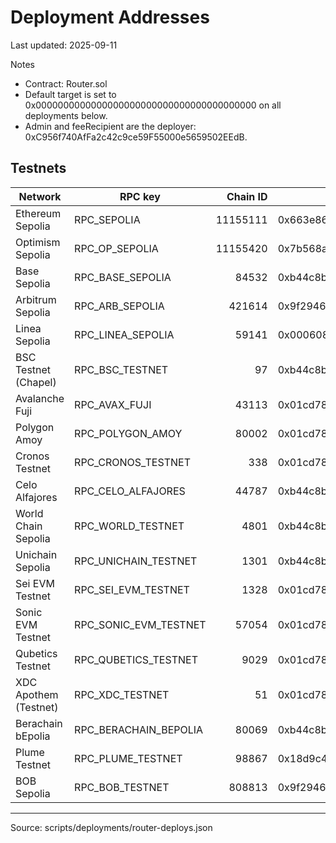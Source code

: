 # Deployment Addresses

Last updated: 2025-09-11

Notes
- Contract: Router.sol
- Default target is set to 0x0000000000000000000000000000000000000000 on all deployments below.
- Admin and feeRecipient are the deployer: 0xC956f740AfFa2c42c9ce59F55000e5659502EEdB.

## Testnets

| Network | RPC key | Chain ID | Contract Address | Deploy Tx |
|---|---|---:|---|---|
| Ethereum Sepolia | RPC_SEPOLIA | 11155111 | 0x663e869b03823bdbf00d737d113e29bd8b4f8bea | 0x88f4e61d695d551b5c97eb26a0a61d5fb409bc6737349d9d51da0cb454728e15 |
| Optimism Sepolia | RPC_OP_SEPOLIA | 11155420 | 0x7b568ae4cbe30d70d4ba299f0fb0615666690c2f | 0xcc7dc5d728cb7a686775524c512fde49858bcbb1f06ee96ff8d53e658b43aba4 |
| Base Sepolia | RPC_BASE_SEPOLIA | 84532 | 0xb44c8b340eaa0914d8dd2f1a74e198a6a1b5b5e8 | 0x69bead98e9cd6dc96e8db578ec86d1e0ef87e0b68d5fa7f21d01af6f6286c35e |
| Arbitrum Sepolia | RPC_ARB_SEPOLIA | 421614 | 0x9f2946af4bd855bbfbe112d2504615fb7d62da65 | 0x039e1db9ab12b7b2dd65328b89282062fb33d5910abb70198a2c32a06b73aebc |
| Linea Sepolia | RPC_LINEA_SEPOLIA | 59141 | 0x000608fb1617b05022c481bc1fd4030c82933c16 | 0x1430ffc57703a1a3863cb62bf326b936a1ce62939e43952c69ff3ccb190e93ea |
| BSC Testnet (Chapel) | RPC_BSC_TESTNET | 97 | 0xb44c8b340eaa0914d8dd2f1a74e198a6a1b5b5e8 | 0x5ae8f77a13c81c871475a874a9bc8a0256544b67383b0f821f62c142a67d8c3a |
| Avalanche Fuji | RPC_AVAX_FUJI | 43113 | 0x01cd78f96ce006017a7d14e942bdc06400f7aa00 | 0xeede5b48358b82787cb75a61e12528d7c4846750a598fe2bfdbb9d5768b99c5f |
| Polygon Amoy | RPC_POLYGON_AMOY | 80002 | 0x01cd78f96ce006017a7d14e942bdc06400f7aa00 | 0xfce93a72a60d8157afdd0b0cbd7564bfd14270e62610d84bcb22203c6c183e7b |
| Cronos Testnet | RPC_CRONOS_TESTNET | 338 | 0x01cd78f96ce006017a7d14e942bdc06400f7aa00 | 0xb80080333fc1543e53896b76a21da9dea612c9398667eb7198df52be2eaab595 |
| Celo Alfajores | RPC_CELO_ALFAJORES | 44787 | 0xb44c8b340eaa0914d8dd2f1a74e198a6a1b5b5e8 | 0x69cf4512042f904e17b32cd496b59994442bb44346987e021a7d2432e32ec2b4 |
| World Chain Sepolia | RPC_WORLD_TESTNET | 4801 | 0xb44c8b340eaa0914d8dd2f1a74e198a6a1b5b5e8 | 0xed133897e059ae1f8d45df983f2e52038561aaf8ab2f87d68dc6d8e637ac4c8a |
| Unichain Sepolia | RPC_UNICHAIN_TESTNET | 1301 | 0xb44c8b340eaa0914d8dd2f1a74e198a6a1b5b5e8 | 0xb199738dbbc57bad805584fbdfcdd3c47bad3e84d1e1c26c56551d9ef5ec774e |
| Sei EVM Testnet | RPC_SEI_EVM_TESTNET | 1328 | 0x01cd78f96ce006017a7d14e942bdc06400f7aa00 | 0xe4e8daefc0d6b8c75d0c443ca2874dcb243c11e3faf1e97fd880bbbeca6af5ad |
| Sonic EVM Testnet | RPC_SONIC_EVM_TESTNET | 57054 | 0x01cd78f96ce006017a7d14e942bdc06400f7aa00 | 0x44673a36f804c703926ae3160d6e22c4c02395be211b519da5f3e98fd7fccd70 |
| Qubetics Testnet | RPC_QUBETICS_TESTNET | 9029 | 0x01cd78f96ce006017a7d14e942bdc06400f7aa00 | 0x225576ff0665471cf72f9c39e7f12cd79fadde249d01218938fbd206384cb200 |
| XDC Apothem (Testnet) | RPC_XDC_TESTNET | 51 | 0x01cd78f96ce006017a7d14e942bdc06400f7aa00 | 0xf512e1c566764bfd69b29ccd2a2f035707e3e0ecddafb68d5baef4fe0bdcd88e |
| Berachain bEpolia | RPC_BERACHAIN_BEPOLIA | 80069 | 0xb44c8b340eaa0914d8dd2f1a74e198a6a1b5b5e8 | 0x7cb82c37be79b4336b60a88c55067432311d71b339983d855cb80c66136b1599 |
| Plume Testnet | RPC_PLUME_TESTNET | 98867 | 0x18d9c48c2cec535e713f63c01ebfc810b7ce6d5e | 0x544c6de2615144aa7baeb3198df78ae3e12289d049f134143c35c95be3aa8a53 |
| BOB Sepolia | RPC_BOB_TESTNET | 808813 | 0x9f2946af4bd855bbfbe112d2504615fb7d62da65 | 0x10af18550dd8ba83f734bc9998d12cb6a201eccbd10629617f39bda50de80a38 |

---

Source: scripts/deployments/router-deploys.json